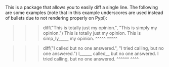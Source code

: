 This is a package that allows you to easily diff a single line. The following are some examples (note that in this example underscores are used instead of bullets due to not rendering properly on Pypi):

>>> diff("This is totally just my opinion.", "This is simply my opinion.")
This is totally just my opinion.
This is simp_ly_____ my opinion.
        ^^^^^  ^^^^^            

>>> diff("I called but no one answered.", "I tried calling, but no one answered.")
I______ called__ but no one answered.
I tried calling, but no one answered.
 ^^^^^^     ^^^^                     